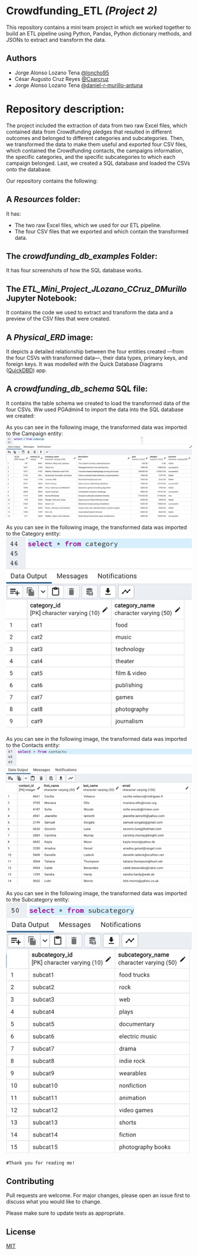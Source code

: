 # Crowdfunding_ETL _(Project 2)_

This repository contains a mini team project in which we worked together to build an ETL pipeline using Python, Pandas, Python dictionary methods, and JSONs to extract and transform the data.

## Authors

- Jorge Alonso Lozano Tena [@loncho95](https://www.github.com/loncho95)
- César Augusto Cruz Reyes [@Csarcruz](https://www.github.com/Csarcruz)
- Jorge Alonso Lozano Tena [@daniel-r-murillo-antuna](https://www.github.com/daniel-r-murillo-antuna)

# Repository description:

The project included the extraction of data from two raw Excel files, which contained data from Crowdfunding pledges that resulted in different outcomes and belonged to different categories and subcategories. Then, we transformed the data to make them useful and exported four CSV files, which contained the Crowdfunding contacts, the campaigns information, the specific categories, and the specific subcategories to which each campaign belonged. Last, we created a SQL database and loaded the CSVs onto the database.

Our repository contains the following:

## A _Resources_ folder:

It has:
- The two raw Excel files, which we used for our ETL pipeline.
- The four CSV files that we exported and which contain the transformed data.

## The _crowdfunding_db_examples_ Folder:

It has four screenshots of how the SQL database works.

## The _ETL_Mini_Project_JLozano_CCruz_DMurillo_ Jupyter Notebook:

It contains the code we used to extract and transform the data and a preview of the CSV files that were created.

## A _Physical_ERD_ image:

It depicts a detailed relationship between the four entities created —from the four CSVs with transformed data—, their data types, primary keys, and foreign keys. It was modelled with the Quick Database Diagrams ([QuickDBD](https://www.quickdatabasediagrams.com/)) app.

## A _crowdfunding_db_schema_ SQL file:

It contains the table schema we created to load the transformed data of the four CSVs. Ww used PGAdmin4 to import the data into the SQL database we created:

As you can see in the following image, the transformed data was imported to the Campaign entity:
![image](https://github.com/loncho95/Crowdfunding_ETL/blob/main/crowdfunding_db_examples/campaign.png)

As you can see in the following image, the transformed data was imported to the Category entity:
![image](https://github.com/loncho95/Crowdfunding_ETL/blob/main/crowdfunding_db_examples/category.png)

As you can see in the following image, the transformed data was imported to the Contacts entity:
![image](https://github.com/loncho95/Crowdfunding_ETL/blob/main/crowdfunding_db_examples/contacts.png)

As you can see in the following image, the transformed data was imported to the Subcategory entity:
![image](https://github.com/loncho95/Crowdfunding_ETL/blob/main/crowdfunding_db_examples/subcategory.png)

```#Thank you for reading me!```

## Contributing

Pull requests are welcome. For major changes, please open an issue first to discuss what you would like to change.

Please make sure to update tests as appropriate.

## License

[MIT](https://choosealicense.com/licenses/mit/)
